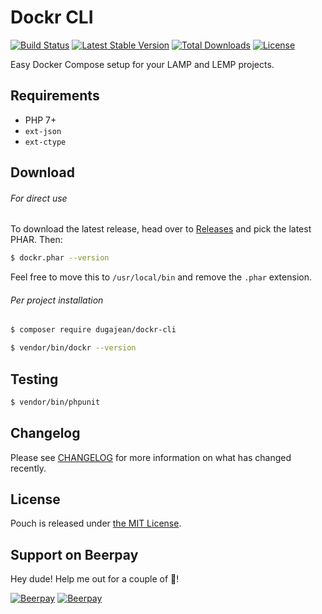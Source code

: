 # Dockr CLI

[![Build Status](https://travis-ci.org/dugajean/dockr-cli.svg?branch=master)](https://travis-ci.org/dugajean/dockr-cli) 
[![Latest Stable Version](https://poser.pugx.org/dugajean/dockr-cli/v/stable)](https://packagist.org/packages/dugajean/dockr-cli) 
[![Total Downloads](https://poser.pugx.org/dugajean/dockr-cli/downloads)](https://packagist.org/packages/dugajean/dockr-cli) 
[![License](https://poser.pugx.org/dugajean/dockr-cli/license)](https://packagist.org/packages/dugajean/dockr-cli) 

Easy Docker Compose setup for your LAMP and LEMP projects.

## Requirements

- PHP 7+
- `ext-json`
- `ext-ctype`

## Download

###### For direct use

To download the latest release, head over to [Releases](https://github.com/dugajean/dockr-cli/releases) and pick the latest PHAR. Then:

```bash
$ dockr.phar --version
```

Feel free to move this to `/usr/local/bin` and remove the `.phar` extension.

###### Per project installation

```bash
$ composer require dugajean/dockr-cli
```

```bash
$ vendor/bin/dockr --version
```

## Testing

```bash
$ vendor/bin/phpunit
```

## Changelog

Please see [CHANGELOG](CHANGELOG.md) for more information on what has changed recently.

## License
Pouch is released under [the MIT License](LICENSE).

## Support on Beerpay
Hey dude! Help me out for a couple of :beers:!

[![Beerpay](https://beerpay.io/dugajean/dockr-cli/badge.svg?style=beer-square)](https://beerpay.io/dugajean/dockr-cli)  [![Beerpay](https://beerpay.io/dugajean/dockr-cli/make-wish.svg?style=flat-square)](https://beerpay.io/dugajean/dockr-cli?focus=wish)
